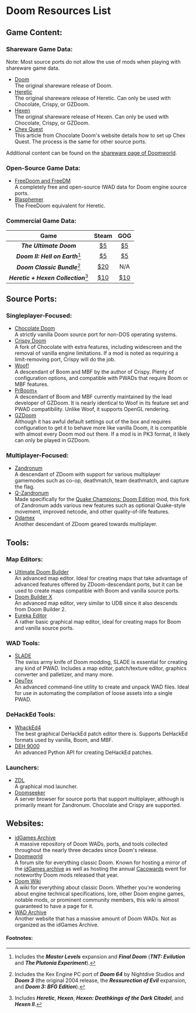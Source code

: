 # Doom Resources List

## Game Content:

### Shareware Game Data:
Note: Most source ports do not allow the use of mods when playing with shareware game data.
* [Doom](http://doomworld.com/3ddownloads/ports/shareware_doom_iwad.zip)  
    The original shareware release of Doom.
* [Heretic](http://doomworld.com/3ddownloads/ports/shareware_heretic_iwad.zip)  
      The original shareware release of Heretic. Can only be used with Chocolate, Crispy, or GZDoom.
* [Hexen](http://doomworld.com/3ddownloads/ports/shareware_hexen_iwad.zip)  
      The original shareware release of Hexen. Can only be used with Chocolate, Crispy, or GZDoom.
* [Chex Quest](http://chocolate-doom.org/wiki/index.php/Chex_Quest)  
      This article from Chocolate Doom's website details how to set up Chex Quest. The process is the same for other source ports.

Additional content can be found on the [shareware page of Doomworld](http://doomworld.com/classicdoom/info/shareware.php).

### Open-Source Game Data:
* [FreeDoom and FreeDM](http://freedoom.github.io)  
    A completely free and open-source IWAD data for Doom engine source ports.
* [Blasphemer](http://github.com/Blasphemer/blasphemer)  
    The FreeDoom equivalent for Heretic.

### Commercial Game Data:
| Game                                 | Steam                                       | GOG                                                 |
|:------------------------------------:|:-------------------------------------------:|:---------------------------------------------------:|
| **_The Ultimate Doom_**              | [$5](http://steampowered.com/app/2280)      | [$5](http://gog.com/game/the_ultimate_doom)         |
| **_Doom II: Hell on Earth_**[^1]     | [$5](http://steampowered.com/app/2300)      | [$5](http://gog.com/game/doom_ii)                   |
| **_Doom Classic Bundle_**[^2]        | [$20](http://steampowered.com/bundle/27490) | N/A                                                 |
| **_Heretic + Hexen Collection_**[^3] | [$10](http://steampowered.com/sub/439)      | [$10](http://gog.com/game/heretic_hexen_collection) |

## Source Ports:

### Singleplayer-Focused:
* [Chocolate Doom](http://chocolate-doom.org)  
    A strictly vanilla Doom source port for non-DOS operating systems.
* [Crispy Doom](http://github.com/fabiangreffrath/crispy-doom)  
    A fork of Chocolate with extra features, including widescreen and the removal of vanilla engine limitations. If a mod is noted as requiring a limit-removing port, Crispy will do the job.
* [Woof!](http://github.com/fabiangreffrath/woof)  
    A descendant of Boom and MBF by the author of Crispy. Plenty of configuration options, and compatible with PWADs that require Boom or MBF features.
* [PrBoom+](http://prboom-plus.sourceforge.io)  
    A descendant of Boom and MBF currently maintained by the lead developer of GZDoom. It is nearly identical to Woof in its feature set and PWAD compatibility. Unlike Woof, it supports OpenGL rendering.
* [GZDoom](http://zdoom.org)  
    Although it has awful default settings out of the box and requires configuration to get it to behave more like vanilla Doom, it is compatible with almost every Doom mod out there. If a mod is in PK3 format, it likely can only be played in GZDoom.

### Multiplayer-Focused:
* [Zandronum](http://zandronum.com)  
    A descendant of ZDoom with support for various multiplayer gamemodes such as co-op, deathmatch, team deathmatch, and capture the flag.
* [Q-Zandronum](http://qzandronum.com)  
    Made specifically for the [Quake Champions: Doom Edition](http://doomwiki.org/wiki/Quake_Champions:_Doom_Edition) mod, this fork of Zandronum adds various new features such as optional Quake-style movement, improved netcode, and other quality-of-life features.
* [Odamex](http://odamex.net)  
    Another descendant of ZDoom geared towards multiplayer.

## Tools:

### Map Editors:
* [Ultimate Doom Builder](http://github.com/jewalky/UltimateDoomBuilder)  
    An advanced map editor. Ideal for creating maps that take advantage of advanced features offered by ZDoom-descendant ports, but it can be used to create maps compatible with Boom and vanilla source ports.
* [Doom Builder X](http://github.com/anotak/doombuilderx)  
    An advanced map editor, very similar to UDB since it also descends from Doom Builder 2.
* [Eureka Editor](http://eureka-editor.sourceforge.net)  
    A rather basic graphical map editor, ideal for creating maps for Boom and vanilla source ports.

### WAD Tools:
* [SLADE](http://slade.mancubus.net)  
    The swiss army knife of Doom modding, SLADE is essential for creating any kind of PWAD. Includes a map editor, patch/texture editor, graphics converter and palletizer, and many more.
* [DeuTex](http://github.com/Doom-Utils/deutex)  
    An advanced command-line utility to create and unpack WAD files. Ideal for use in automating the compilation of loose assets into a single PWAD.

### DeHackEd Tools:
* [WhackEd4](http://teamhellspawn.com/exl/whacked4)  
    The best graphical DeHackEd patch editor there is. Supports DeHackEd formats used by vanilla, Boom, and MBF.
* [DEH 9000](http://github.com/fragglet/deh9000)  
    An advanced Python API for creating DeHackEd patches.

### Launchers:
* [ZDL](http://github.com/lcferrum/qzdl)  
    A graphical mod launcher.
* [Doomseeker](http://doomseeker.drdteam.org)  
    A server browser for source ports that support multiplayer, although is primarily meant for Zandronum. Chocolate and Crispy are supported.

## Websites:
* [idGames Archive](http://doomworld.com/idgames)  
    A massive repository of Doom WADs, ports, and tools collected throughout the nearly three decades since Doom's release.
* [Doomworld](http://doomworld.com)  
    A forum site for everything classic Doom. Known for hosting a mirror of the [idGames archive](http://doomworld.com/idgames) as well as hosting the annual [Cacowards](http://doomworld.com/cacowards) event for noteworthy Doom mods released that year.
* [Doom Wiki](http://doomwiki.org)  
    A wiki for everything about classic Doom. Whether you're wondering about engine technical specifications, lore, other Doom engine games, notable mods, or prominent community members, this wiki is almost guaranteed to have a page for it.
* [WAD Archive](http://wad-archive.com)  
    Another website that has a massive amount of Doom WADs. Not as organized as the idGames Archive.

#### Footnotes:
[^1]: Includes the **_Master Levels_** expansion and **_Final Doom_** (**_TNT: Evilution_** and **_The Plutonia Experiment_**).
[^2]: Includes the Kex Engine PC port of **_Doom 64_** by Nightdive Studios and **_Doom 3_** (the original 2004 release, the **_Ressurection of Evil_** expansion, and **_Doom 3: BFG Edition_**).
[^3]: Includes **_Heretic_**, **_Hexen_**, **_Hexen: Deathkings of the Dark Citadel_**, and **_Hexen II_**.
